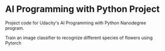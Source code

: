 # AI Programming with Python Project

Project code for Udacity's AI Programming with Python Nanodegree program. 

Train an image classifier to recognize different species of flowers using Pytorch
